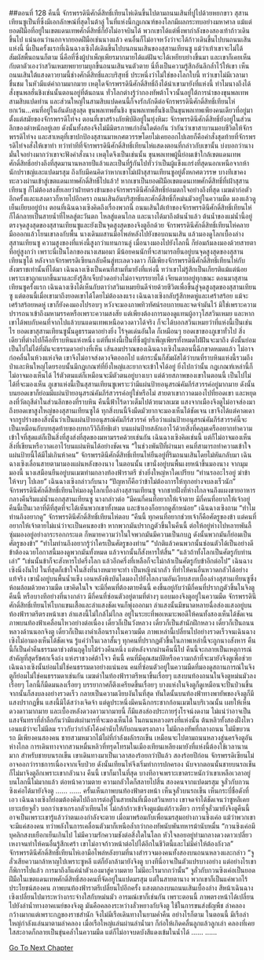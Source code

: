 ##ตอนที่ 128 คืนนี้
จักรพรรดินีศักดิ์สิทธิ์เทียนไห่เดินขึ้นไปตามถนนเสินที่ปูไปด้วยหยกขาว
สุสานเทียนซูเป็นที่ซึ่งมีเอกลักษณ์ที่สุดในต้าลู่ ในที่แห่งนี้กฎเกณฑ์ของโลกมีผลกระทบอย่างมหาศาล แม้แต่ยอดฝีมือที่อยู่ในเขตแดนเทพศักดิ์สิทธิ์ก็ยังไม่อาจบินได้ พวกเขาได้แต่พึ่งพากำลังของสองเท้าก้าวเดินขึ้นไป แน่นอนว่านอกจากยอดฝีมือเช่นนางแล้ว คนอื่นก็ไม่อาจหวังว่าจะได้ก้าวเดินขึ้นไปบนถนนเสินแห่งนี้
นี่เป็นครั้งแรกที่เฉินฉางเซิงได้เดินขึ้นไปบนถนนเสินของสุสานเทียนซู แม้ว่าเท้าเขาจะไม่ได้สัมผัสพื้นถนนก็ตาม
นี่คือที่ซึ่งผู้บำเพ็ญเพียรมากมายได้แต่ฝันจะได้เหยียบย่างขึ้นมา และเขาก็เคยเห็นกับตาตัวเองว่าสวินเหมยพยายามบุกขึ้นถนนเสินจนตัวตาย นี่ทิ้งเป็นความรู้สึกอันลึกล้ำไว้ให้เขา
เห็นถนนเสินใต้แสงดาวยามนี้ช่างศักดิ์สิทธิ์และบริสุทธิ์ ประหนึ่งว่าไม่ใช่ของโลกใบนี้ ทว่าเขาไม่มีเวลามาชื่นชม ในหัวมีแต่คำถามมากมาย
เหตุใดจักรพรรดินีศักดิ์สิทธิ์ถึงได้นำเขามายังที่แห่งนี้ ทำไมนางถึงได้สั่งขุนพลฮั่นชิงเช่นนั้นตอนอยู่ที่ต้นถนน ทั่วโลกต่างรู้ว่ากองทัพต้าโจวนั้นอยู่ใต้การนำของขุนพลเทพสามสิบแปดท่าน และส่วนใหญ่ในสามสิบแปดคนนี้ก็จงรักภักดีต่อจักรพรรดินีศักดิ์สิทธิ์เทียนไห่ ยกเว้น...คนที่อยู่ในอันดับสูงสุด ขุนพลเทพฮั่นชิง
ขุนพลเทพฮั่นชิงเป็นขุนพลเทพเพียงคนเดียวที่อยู่มาตั้งแต่สมัยของจักรพรรดิไท่จง ตอนที่เขาสร้างภัยพิบัติอยู่ในทุ่งหิมะ จักรพรรดินีศักดิ์สิทธิ์ยังอยู่ในส่วนลึกของตำหนักอยู่เลย ดังนั้นทั้งสองจึงไม่มีมิตรภาพเก่าอันใดต่อกัน ว่ากันว่าเขาสาบานมอบชีวิตให้จักรพรรดิไท่จง และสาเหตุที่เขาปกป้องสุสานมาหกศตวรรษโดยไม่เคยออกไปเลยก็คือคำสั่งสุดท้ายที่จักรพรรดิไท่จงสั่งให้เขาทำ ทว่าท่าทีที่จักรพรรดินีศักดิ์สิทธิ์เทียนไห่แสดงตอนที่กล่าวกับเขานั้น บ่งบอกว่านางมั่นใจอย่างมากว่าเขาจะฟังคำสั่งนาง เหตุใดจึงเป็นเช่นนั้น
ขุนพลเทพผู้นี้ย่อมเข้าใกล้เขตแดนเทพศักดิ์สิทธิ์อย่างถึงที่สุดมานานหลายปีแล้วและเป็นที่รู้กันไปทั่วว่าเป็นผู้แข็งแกร่งที่สุดนอกเหนือจากห้านักปราชญ์และแปดมรสุม ถึงกับมีคนคิดว่าหากเขาไม่เฝ้าสุสานเทียนซูอยู่ตั้งหกศตวรรษ บางทีเขาคงทะลวงผ่านเข้าสู่เขตแดนเทพศักดิ์สิทธิ์ไปแล้ว! หากเขาเป็นยอดฝีมือเขตแดนเทพศักดิ์สิทธิ์ที่เฝ้าสุสานเทียนซู ก็ไม่ต้องสงสัยเลยว่าฝ่ายตรงข้ามของจักรพรรดินีศักดิ์สิทธิ์ย่อมตกใจอย่างถึงที่สุด
เมฆดำก่อตัวอีกครั้งและแสงดาวก็หายไปอีกครา ถนนเสินอันบริสุทธิ์และศักดิ์สิทธิ์ก็หม่นมัวอยู่ในความมืด มองแล้วดูเย็นเยียบอยู่บ้าง
ตอนที่เฉินฉางเซิงคิดถึงเรื่องพวกนี้ ถนนเสินใต้เท้าของจักรพรรดินีศักดิ์สิทธิ์เทียนไห่ก็ได้กลายเป็นสายน้ำที่ไหลสู่ตะวันตก ไหลสู่แดนไกล และนางได้มาถึงต้นน้ำแล้ว
ต้นน้ำของแม่น้ำนี้อยู่ตรงจุดสูงสุดของสุสานเทียนซูและยังเป็นจุดสูงสุดของจิงตูอีกด้วย
จักรพรรดินีศักดิ์สิทธิ์เทียนไห่คลายมือออกแล้วโยนเขาลงกับพื้น นางเดินผสานมือไพล่หลังไปยังขอบถนนเสิน แล้วมองดูโลกเบื้องล่างสุสานเทียนซู
ความสูงของที่แห่งนี้สูงกว่าแทนกานลู่ เมื่อนางมองไปยังโลกนี้ ก็ย่อมก้มลงมองด้วยสายตาที่อยู่สูงกว่า เพราะนี่เป็นโลกของนางเสมอมา
มีน้อยคนนักที่จะสามารถยืนอยู่บนจุดสูงสุดของสุสานเทียนซูได้ หลังจากจักรพรรดิเซียนกลับคืนสู่ทะเลดวงดาว ก็มีเพียงจักรพรรดินีศักดิ์สิทธิ์เทียนไห่กับสังฆราชเท่านั้นที่ได้มา
เฉินฉางเซิงเป็นคนที่สามที่มายังที่แห่งนี้ ทว่าเขาไม่รู้สึกเป็นเกียรติแม้แต่น้อย เพราะเขาถูกแบกขึ้นมาและยังรู้สึกเจ็บปวดอย่างไม่อาจบรรยายได้ เจียนตายอยู่ทุกขณะ
ตอนมาสุสานเทียนซูครั้งแรก เฉินฉางเซิงได้เห็นกับตาว่าสวินเหมยยินดีจ่ายด้วยชีวิตเพื่อขึ้นสู่จุดสูงสุดของสุสานเทียนซู แต่ตอนนี้เมื่อเขามาถึงยอดเขาได้โดยไม่ต้องลงแรง เฉินฉางเซิงกลับรู้สึกหดหู่และเศร้าสร้อย
แม้จะเศร้าสร้อยหดหู่ เขาก็ยังคงมองไปรอบๆ หวังจะมองภาพทิวทัศน์รอบกายและจดจำมันไว้ มิใช่เพราะความปรารถนาเข้าถึงมหามรรคหรือเพราะความสงสัย แต่เพียงต้องการมองดูแทนผู้อาวุโสสวินเหมย และหากเขาได้พบกับคนที่จากไปแล้วบนแดนเทพเหนือดวงดาวได้จริง ก็จะได้บอกสวินเหมยว่าที่แห่งนี้เป็นเช่นไร
ยอดเขาสุสานเทียนซูนั้นดูธรรมดาอย่างยิ่ง ไร้จุดเด่นอันใด ก็เหมือนๆ ยอดเขาของภูเขาทั่วไป สิ่งเดียวที่ต่างไปก็คือที่ราบหินแห่งหนึ่ง
แต่ที่แห่งนี้เป็นที่ซึ่งผู้บำเพ็ญเพียรทั้งหมดไฝ่ฝันจะมาถึง ดังนั้นย่อมเป็นไปไม่ได้ที่มันจะธรรมดาอย่างที่เห็น
เส้นลมปราณของเฉินฉางเซิงในตอนนี้ฉีกขาดหมดแล้ว ไม่อาจก่อคลื่นในห้วงแห่งจิต เขาจึงไม่อาจส่งดวงจิตออกไป แต่กระนั้นก็สัมผัสได้ว่าบนที่ราบหินแห่งนี้รวมถึงป่าและหินใหญ่โดยรอบนั้นมีกฎเกณฑ์ที่ยิ่งใหญ่และยากจะเข้าใจได้อยู่ ยิ่งไปกว่านั้น กฎเกณฑ์เหล่านี้ก็ไม่อาจมองเห็นได้ ไร้ตัวตนแต่ก็เหมือนจะมีตัวตนอยู่บางเบา แต่ด้วยสภาพของเขาในตอนนี้ เป็นไปไม่ได้ที่จะมองเห็น
ภูเขาแห่งนี้เป็นสุสานเทียนซูเพราะว่ามีแผ่นป้ายอนุสรณ์คัมภีร์สวรรค์อยู่มากมาย ดังนั้นบนยอดเขาก็ย่อมมีแผ่นป้ายอนุสรณ์คัมภีร์สวรรค์อยู่ใช่หรือไม่
สายตาเขากวาดมองไปที่ยอดเขา และหยุดลงที่วัตถุสีดำในส่วนลึกของที่ราบหิน
คืนนี้ฟ้าไร้ดาวเต็มไปด้วยมวลเมฆ แสงจากเมืองจิงตูไม่อาจส่องมาถึงยอดเขาสูงใหญ่ของสุสานเทียนซูได้ ทุกสิ่งบนนี้จึงมืดมัวยากจะมองเห็นได้ชัดเจน เขาจึงได้แต่คาดเดาจากรูปร่างของสิ่งนั้นว่าเป็นแผ่นป้ายอนุสรณ์คัมภีร์สวรรค์ หรือว่าแผ่นป้ายอนุสรณ์คัมภีร์สวรรค์นี้จะเป็นเหมือนกับบทสุดท้ายของบทกวีวิถีลัทธิเต๋า บนแผ่นป้ายสลักเอาไว้ด้วยสิ่งที่คลุมเครืออยากทำความเข้าใจที่สุดแต่ก็เป็นสิ่งที่สูงส่งที่สุดของมหามรรคด้วยเช่นกัน
เฉินฉางเซิงคิดเช่นนี้ แต่ก็ไม่อาจมองเห็นสิ่งที่เขียนหรือวาดเอาไว้บนแผ่นหินได้อย่างชัดเจน
“ในช่วงพันปีที่ผ่านมา คนที่สามารถทำความเข้าใจแผ่นป้ายนี้ได้มีไม่เกินห้าคน”
จักรพรรดินีศักดิ์สิทธิ์เทียนไห่ยืนอยู่ที่ริมถนนเสินโดยไม่หันกลับมา
เฉินฉางเซิงเลื่อนสายตามามองแผ่นหลังของนาง
ในตอนนั้น เขานั่งอยู่บนพื้นเงยหน้าขึ้นมองนาง จากมุมมองนี้ นางเสมือนยืนอยู่บนเมฆท่ามกลางท้องฟ้าราตรี ช่างยิ่งใหญ่หาใดเปรียบ
“ท่านรออะไรอยู่ ฆ่าข้าให้จบๆ ไปเลย” เฉินฉางเซิงกล่าวกับนาง
“ปัญหาก็คือว่าข้าไม่ต้องการให้ทุกอย่างจบลงเร็วนัก” จักรพรรดินีศักดิ์สิทธิ์เทียนไห่มองดูโลกเบื้องล่างสุสานเทียนซู จากชายฝั่งที่ห่างไกลจนถึงแผงขายอาหารกลางคืนริมแม่น้ำนอกสุสานเทียนซู นางกล่าวต่อ “มีคนกี่คนที่อยากให้เจ้าตาย มีกี่คนที่อยากให้เจ้าอยู่ คืนนี้เป็นเวลาที่ดีที่สุดที่จะได้เห็นพวกเขาทั้งหมด และข้าเองก็อยากดูสักหน่อย”
เฉินฉางเซิงถาม “ทำไมท่านถึงอยากดู”
จักรพรรดินีศักดิ์สิทธิ์เทียนไห่ตอบ “คืนนี้ ทุกคนที่อยากช่วยเจ้าก็คือศัตรูของข้า แต่คนที่อยากให้เจ้าตายไม่แน่ว่าจะเป็นคนของข้า หากพวกมันปรากฏตัวขึ้นในคืนนี้ ต่อให้อยู่ห่างไปหลายพันลี้ ซุ่มมองอยู่อย่างกระรอกกระแต ก็หมายความว่าในใจพวกมันมีความเป็นกบฏ ดังนั้นพวกมันก็ย่อมเป็นศัตรูของข้า”
“ทำไมท่านถึงอยากรู้ว่าใครเป็นศัตรูของท่าน”
“ปกติแล้วคนพวกนั้นซ่อนตัวได้เป็นอย่างดี ข้าต้องฉวยโอกาสนี้มองดูพวกมันทั้งหมด แล้วจากนั้นก็สังหารให้สิ้น”
“แล้วถ้าทั้งโลกเป็นศัตรูกับท่านเล่า”
“เช่นนั้นข้าก็จะสังหารไปครึ่งโลก แล้วอีกครึ่งที่เหลือก็จะไม่กล้าเป็นศัตรูกับข้าอีกต่อไป”
เฉินฉางเซิงนิ่งงันไป ในที่สุดก็เข้าใจในสิ่งที่นางหมายจะทำ
เป็นหญิงน่ากลัว ที่ทำให้คนอื่นหวาดกลัวได้อย่างแท้จริง
เขานั่งอยู่บนพื้นน้ำแข็ง เอนหลังพิงบันไดมองไปยังโลกงามอันเงียบสงบเบื้องล่างสุสานเทียนซูซึ่งห้อมล้อมด้วยความมืด เขาคิดในใจ จะมีกี่คนที่ต้องตายคืนนี้ คงขึ้นอยู่กับว่ามีกี่คนที่ปรากฏตัวขึ้นในจิงตูคืนนี้ หรือบางทีอย่างที่นางกล่าว มีกี่คนที่ซ่อนตัวอยู่ตามที่ต่างๆ แอบมองจิงตูอยู่ในความมืด
จักรพรรดินีศักดิ์สิทธิ์เทียนไห่โบกแขนเสื้อและลำแสงชัดเจนก็พุ่งออกมา ลำแสงนั้นมีขนาดหลายฉื่อส่องแสงอยู่บนท้องฟ้าราตรีตรงหน้าเขา
ลำแสงนี้ไม่ใกล้ไม่ไกล อยู่ในระยะที่พอเหมาะพอดีให้คนทั้งสองเห็นได้ชัดเจน
ภาพบนท้องฟ้าเคลื่อนไหวอย่างต่อเนื่อง เดี๋ยวก็เป็นวังหลวง เดี๋ยวก็เป็นสำนักฝึกหลวง เดี๋ยวก็เป็นถนนหลวงด้านนอกจิงตู เดี๋ยวก็เป็นเงาดำเลือนรางในความมืด
ภาพเหล่านี้เปลี่ยนไปอย่างรวดเร็วจนเฉินฉางเซิงไม่อามองเห็นได้ชัดเจน รู้แค่ว่าในเวลาสั้นๆ ทุกคนที่ปรากฏตัวขึ้นในภาพเหล่านี้จะถูกนางสังหาร
คืนนี้ก็เป็นค่ำคืนธรรมดาช่วงต้นฤดูใบไม้ร่วงคืนหนึ่ง
แต่หลังจากผ่านคืนนี้ไป คืนนี้จะกลายเป็นเหตุการณ์สำคัญที่สุดรัชศกเจิ้งถ่ง แห่งราชวงศ์ต้าโจว
คืนนี้ คนที่มีคุณสมบัติหรือความกล้าที่จะมายังจิงตูเพื่อช่วยเฉินฉางเซิงนั้นย่อมไม่ใช่คนธรรมดาอย่างแน่นอน คนที่ซ่อนตัวอยู่ในความมืดที่มองดูสถานการณ์ในจิงตูก็ย่อมไม่ใช่คนธรรมดาเช่นกัน
เมฆดำในท้องฟ้าราตรีหนาขึ้นเรื่อยๆ แสงบนท้องถนนในจิงตูหม่นมัวลงเรื่อยๆ โลกนี้ก็มืดมนลงเรื่อยๆ บรรยากาศก็ตึงเครียดขึ้นเรื่อยๆ
บางแห่งในจิงตูก็ดูเหมือนจะปั่นป่วนขึ้น จากนั้นก็สงบลงอย่างรวดเร็ว กลายเป็นความเงียบงันในที่สุด
ทันใดนั้นบนท้องฟ้าทางพายัพของจิงตูก็มีแสงปรากฏขึ้น แสงนี้มิได้สว่างเจิดจ้า แต่ดูประหนึ่งมีคนฉีกกระชากก้อนเมฆในบริเวณนั้น เผยให้เห็นดวงดาวมากมาย และเบื้องหลังดวงดาวมากมายนี้ ก็มีแสงส่องประกายรุ่งโรจน์งดงาม ไม่แน่ว่าอาจเป็นแสงจันทราที่ล่ำลือกันว่ามีแต่เผ่ามารที่จะมองเห็นได้
ในถนนหลวงตรงที่แห่งนั้น ต้นหลิวทั้งสองฝั่งไหวเอนแม้ว่าจะไม่มีลม ราวกับว่ากำลังโค้งคำนับให้กับถนนตรงกลาง
ไม่มีกองทัพที่กลางถนน ไม่มีขบวนรถ มีเพียงคนสองคน
ชายสวมหมวกไม้ไผ่ที่กำลังผลักรถเข็น เหมือนจะไปตามถนนหลวงสู่นครจิงตูอันห่างไกล
การเดินทางจากสวนหมื่นหลิวที่ทรุดโทรมในเมืองเทียนเหลียงมายังที่แห่งนี้ต้องใช้เวลานานมาก สำหรับชายบนรถเข็น เขาเดินทางมาเป็นเวลาสองร้อยกว่าปีแล้ว
สองร้อยปีก่อน จักรพรรดิเซียนไม่อาจออกว่าราชการเนื่องจากเจ็บป่วย ดังนั้นเทียนไห่จึงเริ่มทำการปกครอง นับจากตอนนั้นชายบนรถเข็นก็ไม่มาจิงตูอีกเพราะเขากลัวนาง
คืนนี้ เขาก็มาในที่สุด บางทีอาจเพราะเขาตระหนักว่าเขาเหลือเวลาอยู่บนโลกนี้ไม่มากแล้ว ต่อหน้าความตาย ความกลัวใดก็สลายไปสิ้น
สองคนจากแปดมรสุม จูลั่วกับกวนซิงเค่อได้มายังจิงตู
……
……
ครั้นเห็นภาพบนท้องฟ้าตรงหน้า เห็นจูลั่วบนรถเข็น เห็นกระบี่ชื่อดังที่เอว เฉินฉางเซิงก็ย่อมต้องคิดไปถึงการต่อสู้ในสายฝนที่เมืองสวินหยาง
เขาจดจำได้ชัดเจนว่าซูหลีเคยเยาะเย้ยจูลั่ว บอกว่าเขาเกรงกลัวเทียนไห่ ไม่กล้าก้าวเข้าจิงตูแม้แต่ก้าวเดียว
การที่จูลั่วมายังจิงตูคืนนี้ อาจเป็นเพราะเขารู้แล้วว่าตนเองกำลังจะตาย เมื่อมาพร้อมกับเพื่อนมรสุมอย่างกวนซิงเค่อ แม้ว่าพวกเขาจะมีแค่สองคน ทว่าพลังในการเคลื่อนตัวมาก็เหนือล้ำกว่ากองทัพนับพันทหารม้านับหมื่น
“กวนซิงเค่อมีบุคลิกสงบเยือกเย็นเกินไป ไม่มีความรักความชังต่อสิ่งใดในโลก หัวใจลอยอยู่ท่ามกลางดวงดาวเปลี่ยวเหงาจนทำให้คนอื่นรู้สึกเศร้า เขาไม่อาจก้าวหน้าต่อไปได้อีกในชีวิตนี้และไม่มีค่าให้ต้องกังวล”
จักรพรรดินีศักดิ์สิทธิ์เทียนไห่เอามือไพล่หลังยามที่นางสำรวจมองคนทั้งสองบนถนนหลวงและกล่าว “จูลั่วเสียความกล้าหาญไปเพราะซูหลี แต่ก็ยังกล้ามายังจิงตู บางทีนี่อาจเป็นตัวแปรบางอย่าง แต่อย่างไรเขาก็พิการไปแล้ว การมาถึงก็แค่นำตัวเองมาสู่ความตาย ไม่มีอะไรมากกว่านั้น”
จูลั่วกับกวนซิงเค่อเป็นยอดฝีมือในเขตแดนเทพศักดิ์สิทธิ์สองคนที่จัดอยู่ในแปดมรสุม แต่ในสายตานาง พวกเขาก็เป็นแค่พวกไร้ประโยชน์สองคน
ภาพบนท้องฟ้าราตรีเปลี่ยนไปอีกครั้ง แสงตกลงบนถนนเสินเบื้องล่าง สีหน้าเฉินฉางเซิงเปลี่ยนไปมาระหว่างกระจ่างใสกับหม่นมัว อารมณ์เขาก็เช่นกัน เพราะตอนนี้ ภาพตรงหน้าได้เปลี่ยนไปยังลำน้ำทางอาคเนย์ของจิงตู
มันคือคลองระหว่างลั่วหยางกับจิงตู ใช้ในการขนส่งธัญพืช ลำคลองกว้างมากแต่เพราะกฎของราชสำนัก จึงไม่มีเรือเดินทางในยามค่ำคืน อย่างไรก็ตาม ในตอนนี้ มีเรือลำใหญ่กำลังแล่นมาตามลำคลอง เมื่อเรือใหญ่แล่นผ่านลำน้ำมา ก็ก่อให้เกิดคลื่นลูกแล้วลูกเล่า คลองที่เคยใสสะอาดก็กลายเป็นขุ่นคล้ำในความมืด แต่ก็ไม่อาจบดบังสีแดงเข้มในน้ำได้
……
……


[Go To Next Chapter]( ./638.md)